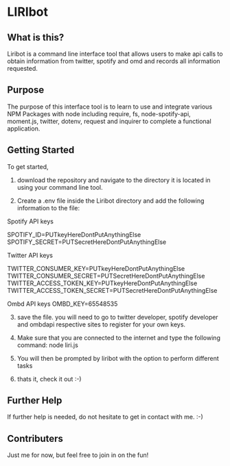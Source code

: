 # LIRIbot

## What is this?

Liribot is a command line interface tool that allows users to make api calls to obtain information from twitter, spotify and omd and records all information requested.

## Purpose

The purpose of this interface tool is to learn to use and integrate various NPM Packages with node including require, fs, node-spotify-api, moment.js, twitter, dotenv, request and inquirer to complete a functional application.

## Getting Started

To get started,
1. download the repository and navigate to the directory it is located in using your command line tool.

2. Create a .env file inside the Liribot directory and add the following information to the file:

Spotify API keys

SPOTIFY_ID=PUTkeyHereDontPutAnythingElse
SPOTIFY_SECRET=PUTSecretHereDontPutAnythingElse

Twitter API keys

TWITTER_CONSUMER_KEY=PUTkeyHereDontPutAnythingElse
TWITTER_CONSUMER_SECRET=PUTSecretHereDontPutAnythingElse
TWITTER_ACCESS_TOKEN_KEY=PUTkeyHereDontPutAnythingElse
TWITTER_ACCESS_TOKEN_SECRET=PUTSecretHereDontPutAnythingElse

Ombd API keys
OMBD_KEY=65548535

3. save the file. you will need to go to twitter developer, spotify developer and ombdapi respective sites to register for your own keys.

4. Make sure that you are connected to the internet and type the following command: node liri.js
5. You will then be prompted by liribot with the option to perform different tasks
6. thats it, check it out :-) 

## Further Help

If further help is needed, do not hesitate to get in contact with me.  :-)

## Contributers

Just me for now, but feel free to join in on the fun!

